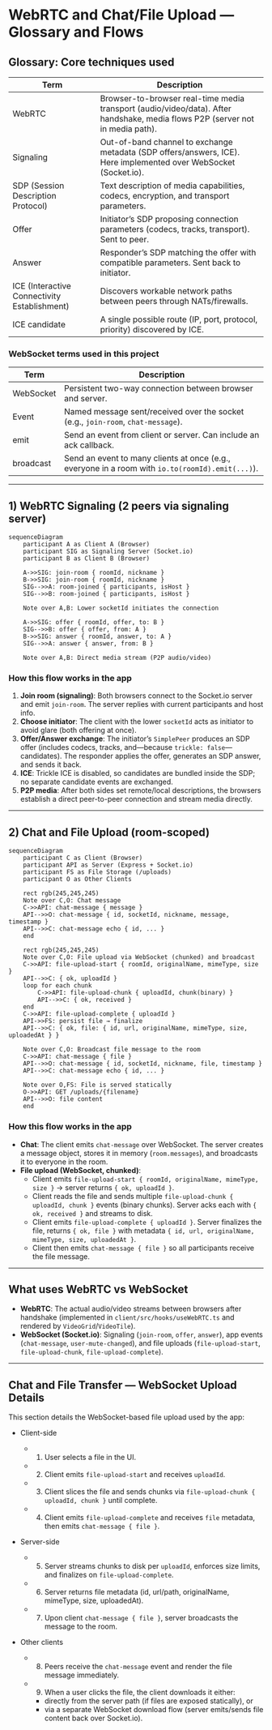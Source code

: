 # WebRTC and Chat/File Upload — Glossary and Flows

## Glossary: Core techniques used

| Term | Description |
| --- | --- |
| WebRTC | Browser-to-browser real-time media transport (audio/video/data). After handshake, media flows P2P (server not in media path). |
| Signaling | Out-of-band channel to exchange metadata (SDP offers/answers, ICE). Here implemented over WebSocket (Socket.io). |
| SDP (Session Description Protocol) | Text description of media capabilities, codecs, encryption, and transport parameters. |
| Offer | Initiator’s SDP proposing connection parameters (codecs, tracks, transport). Sent to peer. |
| Answer | Responder’s SDP matching the offer with compatible parameters. Sent back to initiator. |
| ICE (Interactive Connectivity Establishment) | Discovers workable network paths between peers through NATs/firewalls. |
| ICE candidate | A single possible route (IP, port, protocol, priority) discovered by ICE. |

### WebSocket terms used in this project

| Term | Description |
| --- | --- |
| WebSocket | Persistent two-way connection between browser and server. |
| Event | Named message sent/received over the socket (e.g., `join-room`, `chat-message`). |
| emit | Send an event from client or server. Can include an ack callback. |
| broadcast | Send an event to many clients at once (e.g., everyone in a room with `io.to(roomId).emit(...)`). |

---

## 1) WebRTC Signaling (2 peers via signaling server)

```mermaid
sequenceDiagram
    participant A as Client A (Browser)
    participant SIG as Signaling Server (Socket.io)
    participant B as Client B (Browser)

    A->>SIG: join-room { roomId, nickname }
    B->>SIG: join-room { roomId, nickname }
    SIG-->>A: room-joined { participants, isHost }
    SIG-->>B: room-joined { participants, isHost }

    Note over A,B: Lower socketId initiates the connection

    A->>SIG: offer { roomId, offer, to: B }
    SIG-->>B: offer { offer, from: A }
    B->>SIG: answer { roomId, answer, to: A }
    SIG-->>A: answer { answer, from: B }

    Note over A,B: Direct media stream (P2P audio/video)
```

### How this flow works in the app

1. **Join room (signaling)**: Both browsers connect to the Socket.io server and emit `join-room`. The server replies with current participants and host info.
2. **Choose initiator**: The client with the lower `socketId` acts as initiator to avoid glare (both offering at once).
3. **Offer/Answer exchange**: The initiator’s `SimplePeer` produces an SDP offer (includes codecs, tracks, and—because `trickle: false`—candidates). The responder applies the offer, generates an SDP answer, and sends it back.
4. **ICE**: Trickle ICE is disabled, so candidates are bundled inside the SDP; no separate candidate events are exchanged.
5. **P2P media**: After both sides set remote/local descriptions, the browsers establish a direct peer-to-peer connection and stream media directly.

---

## 2) Chat and File Upload (room-scoped)

```mermaid
sequenceDiagram
    participant C as Client (Browser)
    participant API as Server (Express + Socket.io)
    participant FS as File Storage (/uploads)
    participant O as Other Clients

    rect rgb(245,245,245)
    Note over C,O: Chat message
    C->>API: chat-message { message }
    API-->>O: chat-message { id, socketId, nickname, message, timestamp }
    API-->>C: chat-message echo { id, ... }
    end

    rect rgb(245,245,245)
    Note over C,O: File upload via WebSocket (chunked) and broadcast
    C->>API: file-upload-start { roomId, originalName, mimeType, size }
    API-->>C: { ok, uploadId }
    loop for each chunk
        C->>API: file-upload-chunk { uploadId, chunk(binary) }
        API-->>C: { ok, received }
    end
    C->>API: file-upload-complete { uploadId }
    API->>FS: persist file → finalize
    API-->>C: { ok, file: { id, url, originalName, mimeType, size, uploadedAt } }

    Note over C,O: Broadcast file message to the room
    C->>API: chat-message { file }
    API-->>O: chat-message { id, socketId, nickname, file, timestamp }
    API-->>C: chat-message echo { id, ... }

    Note over O,FS: File is served statically
    O->>API: GET /uploads/{filename}
    API-->>O: file content
    end
```

### How this flow works in the app

- **Chat**: The client emits `chat-message` over WebSocket. The server creates a message object, stores it in memory (`room.messages`), and broadcasts it to everyone in the room.
- **File upload (WebSocket, chunked)**:
  - Client emits `file-upload-start { roomId, originalName, mimeType, size }` → server returns `{ ok, uploadId }`.
  - Client reads the file and sends multiple `file-upload-chunk { uploadId, chunk }` events (binary chunks). Server acks each with `{ ok, received }` and streams to disk.
  - Client emits `file-upload-complete { uploadId }`. Server finalizes the file, returns `{ ok, file }` with metadata `{ id, url, originalName, mimeType, size, uploadedAt }`.
  - Client then emits `chat-message { file }` so all participants receive the file message.

---

## What uses WebRTC vs WebSocket

- **WebRTC**: The actual audio/video streams between browsers after handshake (implemented in `client/src/hooks/useWebRTC.ts` and rendered by `VideoGrid`/`VideoTile`).
- **WebSocket (Socket.io)**: Signaling (`join-room`, `offer`, `answer`), app events (`chat-message`, `user-mute-changed`), and file uploads (`file-upload-start`, `file-upload-chunk`, `file-upload-complete`).

---

## Chat and File Transfer — WebSocket Upload Details

This section details the WebSocket-based file upload used by the app:

- Client-side
  - 1) User selects a file in the UI.
  - 2) Client emits `file-upload-start` and receives `uploadId`.
  - 3) Client slices the file and sends chunks via `file-upload-chunk { uploadId, chunk }` until complete.
  - 4) Client emits `file-upload-complete` and receives `file` metadata, then emits `chat-message { file }`.

- Server-side
  - 5) Server streams chunks to disk per `uploadId`, enforces size limits, and finalizes on `file-upload-complete`.
  - 6) Server returns file metadata (id, url/path, originalName, mimeType, size, uploadedAt).
  - 7) Upon client `chat-message { file }`, server broadcasts the message to the room.

- Other clients
  - 8) Peers receive the `chat-message` event and render the file message immediately.
  - 9) When a user clicks the file, the client downloads it either:
    - directly from the server path (if files are exposed statically), or
    - via a separate WebSocket download flow (server emits/sends file content back over Socket.io).
